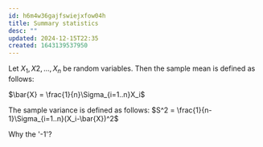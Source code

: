```yaml
---
id: h6m4w36gajfswiejxfow04h
title: Summary statistics
desc: ""
updated: 2024-12-15T22:35
created: 1643139537950
---
```


Let $X_1,X2, ..., X_n$ be random variables. 
Then the sample mean is defined as follows:

$\bar{X} = \frac{1}{n}\Sigma_{i=1..n}X_i$

The sample variance is defined as follows:
$S^2 = \frac{1}{n-1}\Sigma_{i=1..n}(X_i-\bar{X})^2$

Why the '-1'?
